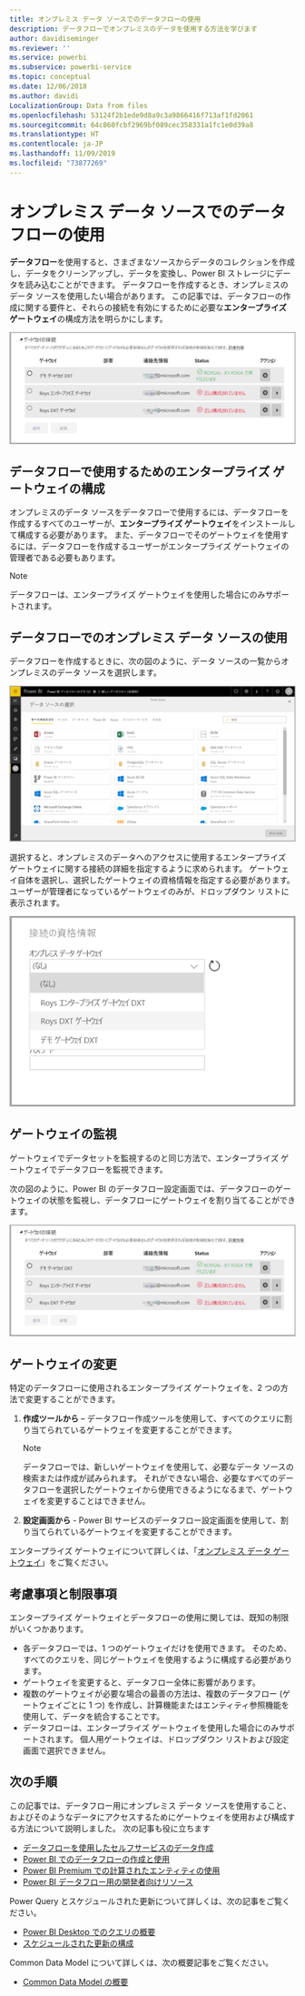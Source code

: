 ```yaml
---
title: オンプレミス データ ソースでのデータフローの使用
description: データフローでオンプレミスのデータを使用する方法を学びます
author: davidiseminger
ms.reviewer: ''
ms.service: powerbi
ms.subservice: powerbi-service
ms.topic: conceptual
ms.date: 12/06/2018
ms.author: davidi
LocalizationGroup: Data from files
ms.openlocfilehash: 53124f2b1ede9d8a9c3a9866416f713af1fd2061
ms.sourcegitcommit: 64c860fcbf2969bf089cec358331a1fc1e0d39a8
ms.translationtype: HT
ms.contentlocale: ja-JP
ms.lasthandoff: 11/09/2019
ms.locfileid: "73877269"
---
```

# <a name="using-dataflows-with-on-premises-data-sources"></a>オンプレミス データ ソースでのデータフローの使用

**データフロー**を使用すると、さまざまなソースからデータのコレクションを作成し、データをクリーンアップし、データを変換し、Power BI ストレージにデータを読み込むことができます。 データフローを作成するとき、オンプレミスのデータ ソースを使用したい場合があります。 この記事では、データフローの作成に関する要件と、それらの接続を有効にするために必要な**エンタープライズ ゲートウェイ**の構成方法を明らかにします。

![データフローとゲートウェイ](media/service-dataflows-onpremises-gateways/onpremises-gateways_01.png)

## <a name="configuring-an-enterprise-gateway-for-use-with-dataflows"></a>データフローで使用するためのエンタープライズ ゲートウェイの構成

オンプレミスのデータ ソースをデータフローで使用するには、データフローを作成するすべてのユーザーが、**エンタープライズ ゲートウェイ**をインストールして構成する必要があります。 また、データフローでそのゲートウェイを使用するには、データフローを作成するユーザーがエンタープライズ ゲートウェイの管理者である必要もあります。

> [!NOTE]
> データフローは、エンタープライズ ゲートウェイを使用した場合にのみサポートされます。

## <a name="using-an-on-premises-data-source-in-a-dataflow"></a>データフローでのオンプレミス データ ソースの使用

データフローを作成するときに、次の図のように、データ ソースの一覧からオンプレミスのデータ ソースを選択します。

![オンプレミスのデータ ソースを選択する](media/service-dataflows-onpremises-gateways/onpremises-gateways_02a.png)

選択すると、オンプレミスのデータへのアクセスに使用するエンタープライズ ゲートウェイに関する接続の詳細を指定するように求められます。 ゲートウェイ自体を選択し、選択したゲートウェイの資格情報を指定する必要があります。 ユーザーが管理者になっているゲートウェイのみが、ドロップダウン リストに表示されます。

![接続の詳細を指定する](media/service-dataflows-onpremises-gateways/onpremises-gateways_03.png)

## <a name="monitoring-your-gateway"></a>ゲートウェイの監視

ゲートウェイでデータセットを監視するのと同じ方法で、エンタープライズ ゲートウェイでデータフローを監視できます。

次の図のように、Power BI のデータフロー設定画面では、データフローのゲートウェイの状態を監視し、データフローにゲートウェイを割り当てることができます。

![ゲートウェイの監視](media/service-dataflows-onpremises-gateways/onpremises-gateways_01.png)

## <a name="changing-a-gateway"></a>ゲートウェイの変更

特定のデータフローに使用されるエンタープライズ ゲートウェイを、2 つの方法で変更することができます。

1. **作成ツールから** – データフロー作成ツールを使用して、すべてのクエリに割り当てられているゲートウェイを変更することができます。

    > [!NOTE]
    > データフローでは、新しいゲートウェイを使用して、必要なデータ ソースの検索または作成が試みられます。 それができない場合、必要なすべてのデータフローを選択したゲートウェイから使用できるようになるまで、ゲートウェイを変更することはできません。

2. **設定画面から** - Power BI サービスのデータフロー設定画面を使用して、割り当てられているゲートウェイを変更することができます。

エンタープライズ ゲートウェイについて詳しくは、「[オンプレミス データ ゲートウェイ](service-gateway-onprem.md)」をご覧ください。

## <a name="considerations-and-limitations"></a>考慮事項と制限事項

エンタープライズ ゲートウェイとデータフローの使用に関しては、既知の制限がいくつかあります。

* 各データフローでは、1 つのゲートウェイだけを使用できます。 そのため、すべてのクエリを、同じゲートウェイを使用するように構成する必要があります。
* ゲートウェイを変更すると、データフロー全体に影響があります。
* 複数のゲートウェイが必要な場合の最善の方法は、複数のデータフロー (ゲートウェイごとに 1 つ) を作成し、計算機能またはエンティティ参照機能を使用して、データを統合することです。
* データフローは、エンタープライズ ゲートウェイを使用した場合にのみサポートされます。 個人用ゲートウェイは、ドロップダウン リストおよび設定画面で選択できません。


## <a name="next-steps"></a>次の手順

この記事では、データフロー用にオンプレミス データ ソースを使用すること、およびそのようなデータにアクセスするためにゲートウェイを使用および構成する方法について説明しました。 次の記事も役に立ちます

* [データフローを使用したセルフサービスのデータ作成](service-dataflows-overview.md)
* [Power BI でのデータフローの作成と使用](service-dataflows-create-use.md)
* [Power BI Premium での計算されたエンティティの使用](service-dataflows-computed-entities-premium.md)
* [Power BI データフロー用の開発者向けリソース](service-dataflows-developer-resources.md)

Power Query とスケジュールされた更新について詳しくは、次の記事をご覧ください。
* [Power BI Desktop でのクエリの概要](desktop-query-overview.md)
* [スケジュールされた更新の構成](refresh-scheduled-refresh.md)

Common Data Model について詳しくは、次の概要記事をご覧ください。
* [Common Data Model の概要](https://docs.microsoft.com/powerapps/common-data-model/overview)

